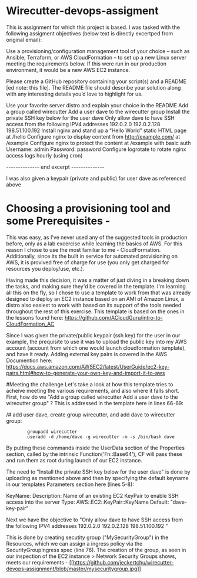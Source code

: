 # Wirecutter-devops-assigment
This is assignment for which this project is based.
I was tasked with the following assigment objectives (below text is directly excertped from original email):

  Use a provisioning/configuration management tool of your choice – such as Ansible, Terraform, or AWS CloudFormation – to set up a new Linux server meeting the requirements below. If this were run in our production environment, it would be a new AWS EC2 instance.

Please create a GitHub repository containing your script(s) and a README [ed note: this file]. 
The README file should describe your solution along with any interesting details you’d love to highlight for us.

Use your favorite server distro and explain your choice in the README
Add a group called wirecutter
Add a user dave to the wirecutter group
Install the private SSH key below for the user dave
Only allow dave to have SSH access from the following IPV4 addresses
192.0.2.0
192.0.2.128
198.51.100.192
Install nginx and stand up a “Hello World” static HTML page at /hello
Configure nginx to display content from http://example.com/ at /example
Configure nginx to protect the content at /example with basic auth
Username: admin
Password: password
Configure logrotate to rotate nginx access logs hourly (using cron)

-------------- end excerpt --------------

I was also given a keypair (private and public) for user dave as referenced above

# Choosing a provisioning tool and some Prerequisites - 

This was easy, as I've never used any of the suggested tools in production before, only as a lab excercise while learning the basics of AWS.  For this reason I chose to use the most familiar to me - CloudFormation.  Additionally, since its the built in service for automated provisioning on AWS, it is provived free of charge for use (you only get charged for resources you deploy/use, etc.).

Having made this decision, it was a matter of just diving in a breaking down the tasks, and making sure they'd be covered in the template. I'm learning all this on the fly, so I chose to use a template to work from that was already designed to deploy an EC2 instance based on an AMI of Amazon Linux, a distro also easiest to work with based on its support of the tools needed throughout the rest of this exercise. This template is based on the ones in the lessons found here:
https://github.com/ACloudGuru/intro-to-CloudFormation_AC

Since I was given the private/public keypair (ssh key) for the user in our example, the prequisite to use it was to upload the public key into my AWS account (account from which one would launch cloudformation template), and have it ready. 
Adding external key pairs is covered in the AWS Documention here:
https://docs.aws.amazon.com/AWSEC2/latest/UserGuide/ec2-key-pairs.html#how-to-generate-your-own-key-and-import-it-to-aws


#Meeting the challenge
Let's take a look at how this template tries to acheive meeting the various requirements, and also where it falls short.
First, how do we "Add a group called wirecutter
Add a user dave to the wirecutter group" ?
This is addressed in the template here in lines 66-69:

 /# add user dave, create group wirecutter, and add dave to wirecutter group:
  
            groupadd wirecutter
            useradd -d /home/dave -g wirecutter -m -s /bin/bash dave
            
By putting these commands inside the UserData section of the Properties section, called by the intrinsic Function('Fn::Base64'), CF will pass these and run them as root during launch of our EC2 instance.

The need to "Install the private SSH key below for the user dave" is done by uploading as mentioned above and then by specifying the default keyname in our templates Parameters section here (lines 5-8):

   KeyName:
      Description: Name of an existing EC2 KeyPair to enable SSH access into the server
      Type: AWS::EC2::KeyPair::KeyName
      Default: "dave-key-pair"



Next we have the objective to "Only allow dave to have SSH access from the following IPV4 addresses
192.0.2.0
192.0.2.128
198.51.100.192
"

This is done by creating secutity group ("MySecurityGroup") in the Resources, which we can assign a ingress policy via the SecurityGroupIngress spec (line 76).  The creation of the group, as seen in our inspection of the EC2 instance > Network Security Groups shows, meets our requirements - 
[[https://github.com/jeckertchu/wirecutter-devops-assignment/blob/master/mysecuritygroup.jpg]]


 


